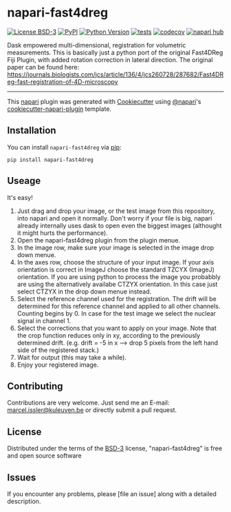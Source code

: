 # napari-fast4dreg

[![License BSD-3](https://img.shields.io/pypi/l/napari-fast4dreg.svg?color=green)](https://github.com/Macl-I/napari-fast4dreg/raw/main/LICENSE)
[![PyPI](https://img.shields.io/pypi/v/napari-fast4dreg.svg?color=green)](https://pypi.org/project/napari-fast4dreg)
[![Python Version](https://img.shields.io/pypi/pyversions/napari-fast4dreg.svg?color=green)](https://python.org)
[![tests](https://github.com/Macl-I/napari-fast4dreg/workflows/tests/badge.svg)](https://github.com/Macl-I/napari-fast4dreg/actions)
[![codecov](https://codecov.io/gh/Macl-I/napari-fast4dreg/branch/main/graph/badge.svg)](https://codecov.io/gh/Macl-I/napari-fast4dreg)
[![napari hub](https://img.shields.io/endpoint?url=https://api.napari-hub.org/shields/napari-fast4dreg)](https://napari-hub.org/plugins/napari-fast4dreg)

Dask empowered multi-dimensional, registration for volumetric measurements.
This is basically just a python port of the original Fast4DReg Fiji Plugin, with added rotation correction in lateral direction.
The original paper can be found here:
https://journals.biologists.com/jcs/article/136/4/jcs260728/287682/Fast4DReg-fast-registration-of-4D-microscopy


----------------------------------

This [napari] plugin was generated with [Cookiecutter] using [@napari]'s [cookiecutter-napari-plugin] template.

<!--
Don't miss the full getting started guide to set up your new package:
https://github.com/napari/cookiecutter-napari-plugin#getting-started

and review the napari docs for plugin developers:
https://napari.org/stable/plugins/index.html
-->

## Installation

You can install `napari-fast4dreg` via [pip]:

    pip install napari-fast4dreg

## Useage 

It's easy! 
1) Just drag and drop your image, or the test image from this repository, into napari and open it normally. 
Don't worry if your file is big, napari already internally uses dask to open even the biggest images (althought it might hurts the performance).
2) Open the napari-fast4dreg plugin from the plugin menue.
3) In the image row, make sure your image is selected in the image drop down menue.
4) In the axes row, choose the structure of your input image. If your axis orientation is correct in ImageJ choose the standard TZCYX (ImageJ) orientation. If you are using python to process the image you probabbly are using the alternatively availabe CTZYX orientation. In this case just select CTZYX in the drop down menue instead.
5) Select the reference channel used for the registration. The drift will be determined for this reference channel and applied to all other channels. Counting begins by 0. In case for the test image we select the nuclear signal in channel 1.
6) Select the corrections that you want to apply on your image. Note that the crop function reduces only in xy, according to the previously determined drift. (e.g. drift = -5 in x --> drop 5 pixels from the left hand side of the registered stack.)
7) Wait for output (this may take a while).
8) Enjoy your registered image.


## Contributing

Contributions are very welcome. Just send me an E-mail: marcel.issler@kuleuven.be or directly submit a pull request.

## License

Distributed under the terms of the [BSD-3] license,
"napari-fast4dreg" is free and open source software

## Issues

If you encounter any problems, please [file an issue] along with a detailed description.

[napari]: https://github.com/napari/napari
[Cookiecutter]: https://github.com/audreyr/cookiecutter
[@napari]: https://github.com/napari
[MIT]: http://opensource.org/licenses/MIT
[BSD-3]: http://opensource.org/licenses/BSD-3-Clause
[GNU GPL v3.0]: http://www.gnu.org/licenses/gpl-3.0.txt
[GNU LGPL v3.0]: http://www.gnu.org/licenses/lgpl-3.0.txt
[Apache Software License 2.0]: http://www.apache.org/licenses/LICENSE-2.0
[Mozilla Public License 2.0]: https://www.mozilla.org/media/MPL/2.0/index.txt
[cookiecutter-napari-plugin]: https://github.com/napari/cookiecutter-napari-plugin

[napari]: https://github.com/napari/napari
[tox]: https://tox.readthedocs.io/en/latest/
[pip]: https://pypi.org/project/pip/
[PyPI]: https://pypi.org/
